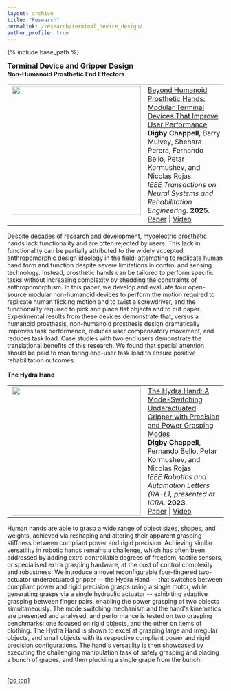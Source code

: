 ```yaml
---
layout: archive
title: "Research"
permalink: /research/terminal_device_design/
author_profile: true
---
```


{% include base_path %}

<strong><big>Terminal Device and Gripper Design</big></strong>
<br>
<strong>Non-Humanoid Prosthetic End Effectors</strong>
  <table width="100%" style="border:0px solid white; width:100%">
    <tr style="border:0px;">
      <td width="300" style="border:0px; vertical-align:top"><img src="https://digbychappell.github.io//images/research/non-humanoid.gif" align="right" width="300px"></td>
      <td width="450" style="border:0px; vertical-align:top"> <a href="https://ieeexplore.ieee.org/document/10838713">Beyond Humanoid Prosthetic Hands: Modular Terminal Devices That Improve User Performance</a>
        <br><b>Digby Chappell</b>, Barry Mulvey, Shehara Perera, Fernando Bello, Petar Kormushev, and Nicolas Rojas.<br>
        <i>IEEE Transactions on Neural Systems and Rehabilitation Engineering.</i> <b>2025</b>.<br>
        <a href="https://ieeexplore.ieee.org/stamp/stamp.jsp?tp=&arnumber=10838713">Paper</a> | <a href="https://youtu.be/lGFq_VcQJmM">Video</a>
      </td>
    </tr>
  </table>
Despite decades of research and development, myoelectric prosthetic hands lack functionality and are often rejected by users. This lack in functionality can be partially attributed to the widely accepted anthropomorphic design ideology in the field; attempting to replicate human hand form and function despite severe limitations in control and sensing technology. Instead, prosthetic hands can be tailored to perform specific tasks without increasing complexity by shedding the constraints of anthropomorphism. In this paper, we develop and evaluate four open-source modular non-humanoid devices to perform the motion required to replicate human flicking motion and to twist a screwdriver, and the functionality required to pick and place flat objects and to cut paper. Experimental results from these devices demonstrate that, versus a humanoid prosthesis, non-humanoid prosthesis design dramatically improves task performance, reduces user compensatory movement, and reduces task load. Case studies with two end users demonstrate the translational benefits of this research. We found that special attention should be paid to monitoring end-user task load to ensure positive rehabilitation outcomes.
<br><br>
<strong>The Hydra Hand</strong>
  <table width="100%" style="border:0px solid white; width:100%">
    <tr style="border:0px;">
      <td width="300" style="border:0px; vertical-align:top"><img src="https://digbychappell.github.io//images/research/hydra.gif" align="right" width="300px"></td>
      <td width="450" style="border:0px; vertical-align:top"> <a href="https://ieeexplore.ieee.org/document/10268091">The Hydra Hand: A Mode-Switching Underactuated Gripper with Precision and Power Grasping Modes</a>
        <br><b>Digby Chappell</b>, Fernando Bello, Petar Kormushev, and Nicolas Rojas.<br>
        <i>IEEE Robotics and Automation Letters (RA-L), presented at ICRA.</i> <b>2023</b>.<br>
        <a href="https://arxiv.org/abs/2309.14266.pdf">Paper</a> | <a href="https://www.youtube.com/watch?v=upLHX3POim0">Video</a>
      </td>
    </tr>
  </table>
  Human hands are able to grasp a wide range of object sizes, shapes, and weights, achieved via reshaping and altering their apparent grasping stiffness between compliant power and rigid precision. Achieving similar versatility in robotic hands remains a challenge, which has often been addressed by adding extra controllable degrees of freedom, tactile sensors, or specialised extra grasping hardware, at the cost of control complexity and robustness. We introduce a novel reconfigurable four-fingered two-actuator underactuated gripper -- the Hydra Hand -- that switches between compliant power and rigid precision grasps using a single motor, while generating grasps via a single hydraulic actuator -- exhibiting adaptive grasping between finger pairs, enabling the power grasping of two objects simultaneously. The mode switching mechanism and the hand's kinematics are presented and analysed, and performance is tested on two grasping benchmarks: one focused on rigid objects, and the other on items of clothing. The Hydra Hand is shown to excel at grasping large and irregular objects, and small objects with its respective compliant power and rigid precision configurations. The hand's versatility is then showcased by executing the challenging manipulation task of safely grasping and placing a bunch of grapes, and then plucking a single grape from the bunch.
<br><br>

[[go top](https://digbychappell.github.io/research/terminal_device_design/)]  
